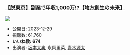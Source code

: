 ### [【脱東京】副業で年収1,000万!?【地方創生の未来】](https://www.youtube.com/watch?v=alXZs8Cssyg)
[![](https://img.youtube.com/vi/alXZs8Cssyg/sddefault.jpg)](https://www.youtube.com/watch?v=alXZs8Cssyg)
-   公開日: 2023-12-29
-   視聴数: 61,760
-   **いいね数: 674**
-   出演者: [坂本大典](/rehacq_fan/people/坂本大典 "wikilink"), 永岡里菜, [青木源太](/rehacq_fan/people/青木源太 "wikilink")
